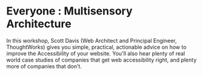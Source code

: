 # Everyone : Multisensory Architecture


In this workshop, Scott Davis (Web Architect and Principal Engineer, ThoughtWorks) gives you simple, practical, actionable advice on how to improve the Accessibility of your website. You'll also hear plenty of real world case studies of companies that get web accessibility right, and plenty more of companies that don't.  




